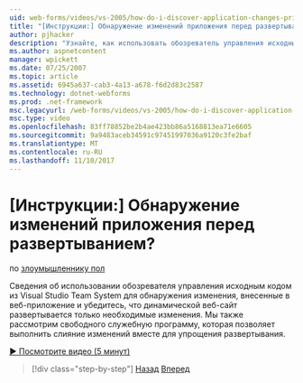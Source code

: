 ```yaml
---
uid: web-forms/videos/vs-2005/how-do-i-discover-application-changes-prior-to-deployment
title: "[Инструкции:] Обнаружение изменений приложения перед развертыванием? | Документы Майкрософт"
author: pjhacker
description: "Узнайте, как использовать обозреватель управления исходным кодом из Visual Studio Team System для обнаружения изменений, которые были выполнены для веб-приложения и ensur..."
ms.author: aspnetcontent
manager: wpickett
ms.date: 07/25/2007
ms.topic: article
ms.assetid: 6945a637-cab3-4a13-a678-f6d2d83c2587
ms.technology: dotnet-webforms
ms.prod: .net-framework
msc.legacyurl: /web-forms/videos/vs-2005/how-do-i-discover-application-changes-prior-to-deployment
msc.type: video
ms.openlocfilehash: 83ff78852be2b4ae423bb86a5168813ea71e6605
ms.sourcegitcommit: 9a9483aceb34591c97451997036a9120c3fe2baf
ms.translationtype: MT
ms.contentlocale: ru-RU
ms.lasthandoff: 11/10/2017
---
```

<a name="how-do-i-discover-application-changes-prior-to-deployment"></a>[Инструкции:] Обнаружение изменений приложения перед развертыванием?
====================
по [злоумышленнику пол](https://github.com/pjhacker)

Сведения об использовании обозревателя управления исходным кодом из Visual Studio Team System для обнаружения изменения, внесенные в веб-приложение и убедитесь, что динамической веб-сайт развертывается только необходимые изменения. Мы также рассмотрим свободного служебную программу, которая позволяет выполнить слияние изменений вместе для упрощения развертывания.

[&#9654; Посмотрите видео (5 минут)](https://channel9.msdn.com/Blogs/ASP-NET-Site-Videos/how-do-i-discover-application-changes-prior-to-deployment)

>[!div class="step-by-step"]
[Назад](how-do-i-publish-and-analyze-test-results.md)
[Вперед](how-do-i-implement-continuous-integration-with-team-foundation.md)
